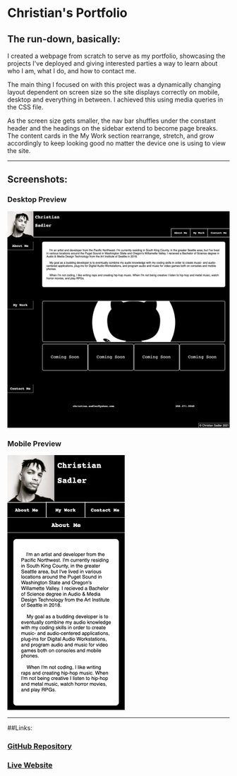 # Christian's Portfolio

## The run-down, basically:

I created a webpage from scratch to serve as my portfolio, showcasing the projects I've deployed and giving interested parties a way to learn about who I am, what I do, and how to contact me.

The main thing I focused on with this project was a dynamically changing layout dependent on screen size so the site displays correctly on mobile, desktop and everything in between. I achieved this using media queries in the CSS file.

As the screen size gets smaller, the nav bar shuffles under the constant header and the headings on the sidebar extend to become page breaks. The content cards in the My Work section rearrange, stretch, and grow accordingly to keep looking good no matter the device one is using to view the site.

---

## Screenshots:

### Desktop Preview
![Preview of the desktop (full size) verson of my site](./assets/images/screenFull.png)

### Mobile Preview
![Preview of the mobile version of my site](./assets/images/screenMobile.png)

---

##Links:

### [GitHub Repository](https://github.com/Chrisaeus/ChristianSadler-Portfolio)

### [Live Website](https://chrisaeus.github.io/ChristianSadler-Portfolio)